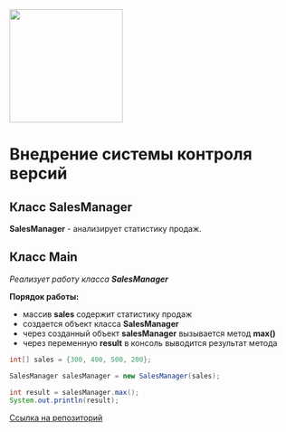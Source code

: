 <img src="https://netology.ru/dist/public/images/logo-color-text_89097e.svg" width="200">

# Внедрение системы контроля версий

## Класс SalesManager

**SalesManager** - анализирует статистику продаж.


## Класс Main 

*Реализует работу класса **SalesManager***

**Порядок работы:**
* массив **sales** содержит статистику продаж
* создается объект класса **SalesManager**
* через созданный объект **salesManager** вызывается метод **max()**
* через переменную  **result** в консоль выводится результат метода
```java
int[] sales = {300, 400, 500, 200};

SalesManager salesManager = new SalesManager(sales);

int result = salesManager.max();
System.out.println(result);
```

[Ссылка на репозиторий](https://github.com/AndreyWell/SalesManager.git)
